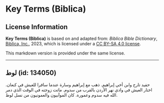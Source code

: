 # Key Terms (Biblica)

## License Information

**Key Terms (Biblica)** is based on and adapted from: _Biblica Bible Dictionary_, [Biblica, Inc.](https://www.biblica.com/), 2023, which is licensed under a [CC BY-SA 4.0 license](https://creativecommons.org/licenses/by-sa/4.0/legalcode.en).

This markdown version is provided under the same license.



--------------------------------

## لوط (id: 134050)

حفيد تارح وابن أخي إبراهيم. ذهب مع إبراهيم وسارة عندما سافرا للعيش في كنعان. اختار العيش في وادي نهر الأردن بالقرب من سدوم. ماتت زوجته في الوقت الذي دمر الله فيه سدوم وعمورة. كان الموآبيون والعمونيون من نسل لوط.


